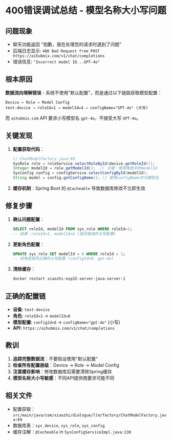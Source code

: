 # 400错误调试总结 - 模型名称大小写问题

## 问题现象
- 聊天功能返回 "抱歉，我在处理您的请求时遇到了问题"
- 后端日志显示: `400 Bad Request from POST https://aihubmix.com/v1/chat/completions`
- 错误信息: `"Incorrect model ID...GPT-4o"`

## 根本原因
**数据流向理解错误** - 系统不使用"默认配置"，而是通过以下链路获取模型配置：
```
Device → Role → Model Config
test-device → roleId=1 → modelId=4 → configName="GPT-4o" (大写)
```

而 `aihubmix.com` API 要求小写模型名 `gpt-4o`，不接受大写 `GPT-4o`。

## 关键发现
1. **配置获取代码**：
   ```java
   // ChatModelFactory.java:69
   SysRole role = roleService.selectRoleById(device.getRoleId());
   Integer modelId = role.getModelId();  // 关键：使用角色中的modelId
   SysConfig config = configService.selectConfigById(modelId);
   String model = config.getConfigName(); // 使用configName作为模型名
   ```

2. **缓存机制**：Spring Boot 的 `@Cacheable` 导致数据库修改不立即生效

## 修复步骤
1. **确认问题配置**：
   ```sql
   SELECT roleId, modelId FROM sys_role WHERE roleId=1;
   -- 结果：roleId=1, modelId=4 (指向错误的大写配置)
   ```

2. **更新角色配置**：
   ```sql
   UPDATE sys_role SET modelId = 8 WHERE roleId = 1;
   -- 将角色指向正确的小写配置 (configId=8: gpt-4o)
   ```

3. **清除缓存**：
   ```bash
   docker restart xiaozhi-esp32-server-java-server-1
   ```

## 正确的配置链
- **设备**: `test-device`
- **角色**: `roleId=1` → `modelId=8`
- **模型配置**: `configId=8` → `configName="gpt-4o"` (小写)
- **API**: `https://aihubmix.com/v1/chat/completions`

## 教训
1. **追踪完整数据流**：不要假设使用"默认配置"
2. **检查所有配置层级**：Device → Role → Model Config
3. **注意缓存影响**：修改数据库后需要清除Spring缓存
4. **模型名称大小写敏感**：不同API提供商要求可能不同

## 相关文件
- 配置获取：`src/main/java/com/xiaozhi/dialogue/llm/factory/ChatModelFactory.java:69`
- 数据库表：`sys_device`, `sys_role`, `sys_config`
- 缓存注解：`@Cacheable` in `SysConfigServiceImpl.java:130`
